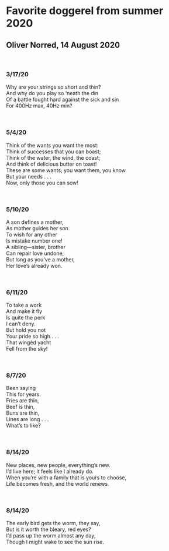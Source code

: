 # Favorite doggerel from summer 2020
## Oliver Norred, 14 August 2020

<br>

### 3/17/20
Why are your strings so short and thin?\
And why do you play so ‘neath the din\
Of a battle fought hard against the sick and sin\
For 400Hz max, 40Hz min?

<br>

### 5/4/20
Think of the wants you want the most:\
Think of successes that you can boast;\
Think of the water, the wind, the coast;\
And think of delicious butter on toast!\
These are some wants; you want them, you know.\
But your needs . . .\
Now, only those you can sow!

<br>

### 5/10/20
A son defines a mother,\
As mother guides her son.\
To wish for any other\
Is mistake number one!\
A sibling—sister, brother\
Can repair love undone,\
But long as you’ve a mother,\
Her love’s already won.

<br>

### 6/11/20
To take a work\
And make it fly\
Is quite the perk\
I can’t deny.\
But hold you not\
Your pride so high . . .\
That wingèd yacht\
Fell from the sky!

<br>

### 8/7/20
Been saying\
This for years.\
Fries are thin,\
Beef is thin,\
Buns are thin,\
Lines are long . . .\
What’s to like?

<br>

### 8/14/20
New places, new people, everything’s new.\
I’d live here; it feels like I already do.\
When you’re with a family that is yours to choose,\
Life becomes fresh, and the world renews.

<br>

### 8/14/20
The early bird gets the worm, they say,\
But is it worth the bleary, red eyes?\
I’d pass up the worm almost any day,\
Though I might wake to see the sun rise.